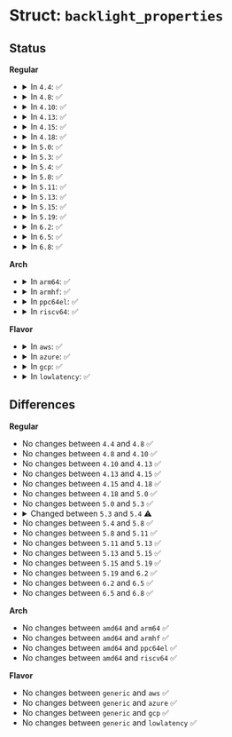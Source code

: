 # Struct: <code>backlight_properties</code>

## Status
<b>Regular</b>
<ul>
<li>
<details>
<summary>In <code>4.4</code>: ✅</summary>

```c
struct backlight_properties {
    int brightness;
    int max_brightness;
    int power;
    int fb_blank;
    enum backlight_type type;
    unsigned int state;
};
```
</details>
</li>
<li>
<details>
<summary>In <code>4.8</code>: ✅</summary>

```c
struct backlight_properties {
    int brightness;
    int max_brightness;
    int power;
    int fb_blank;
    enum backlight_type type;
    unsigned int state;
};
```
</details>
</li>
<li>
<details>
<summary>In <code>4.10</code>: ✅</summary>

```c
struct backlight_properties {
    int brightness;
    int max_brightness;
    int power;
    int fb_blank;
    enum backlight_type type;
    unsigned int state;
};
```
</details>
</li>
<li>
<details>
<summary>In <code>4.13</code>: ✅</summary>

```c
struct backlight_properties {
    int brightness;
    int max_brightness;
    int power;
    int fb_blank;
    enum backlight_type type;
    unsigned int state;
};
```
</details>
</li>
<li>
<details>
<summary>In <code>4.15</code>: ✅</summary>

```c
struct backlight_properties {
    int brightness;
    int max_brightness;
    int power;
    int fb_blank;
    enum backlight_type type;
    unsigned int state;
};
```
</details>
</li>
<li>
<details>
<summary>In <code>4.18</code>: ✅</summary>

```c
struct backlight_properties {
    int brightness;
    int max_brightness;
    int power;
    int fb_blank;
    enum backlight_type type;
    unsigned int state;
};
```
</details>
</li>
<li>
<details>
<summary>In <code>5.0</code>: ✅</summary>

```c
struct backlight_properties {
    int brightness;
    int max_brightness;
    int power;
    int fb_blank;
    enum backlight_type type;
    unsigned int state;
};
```
</details>
</li>
<li>
<details>
<summary>In <code>5.3</code>: ✅</summary>

```c
struct backlight_properties {
    int brightness;
    int max_brightness;
    int power;
    int fb_blank;
    enum backlight_type type;
    unsigned int state;
};
```
</details>
</li>
<li>
<details>
<summary>In <code>5.4</code>: ✅</summary>

```c
struct backlight_properties {
    int brightness;
    int max_brightness;
    int power;
    int fb_blank;
    enum backlight_type type;
    unsigned int state;
    enum backlight_scale scale;
};
```
</details>
</li>
<li>
<details>
<summary>In <code>5.8</code>: ✅</summary>

```c
struct backlight_properties {
    int brightness;
    int max_brightness;
    int power;
    int fb_blank;
    enum backlight_type type;
    unsigned int state;
    enum backlight_scale scale;
};
```
</details>
</li>
<li>
<details>
<summary>In <code>5.11</code>: ✅</summary>

```c
struct backlight_properties {
    int brightness;
    int max_brightness;
    int power;
    int fb_blank;
    enum backlight_type type;
    unsigned int state;
    enum backlight_scale scale;
};
```
</details>
</li>
<li>
<details>
<summary>In <code>5.13</code>: ✅</summary>

```c
struct backlight_properties {
    int brightness;
    int max_brightness;
    int power;
    int fb_blank;
    enum backlight_type type;
    unsigned int state;
    enum backlight_scale scale;
};
```
</details>
</li>
<li>
<details>
<summary>In <code>5.15</code>: ✅</summary>

```c
struct backlight_properties {
    int brightness;
    int max_brightness;
    int power;
    int fb_blank;
    enum backlight_type type;
    unsigned int state;
    enum backlight_scale scale;
};
```
</details>
</li>
<li>
<details>
<summary>In <code>5.19</code>: ✅</summary>

```c
struct backlight_properties {
    int brightness;
    int max_brightness;
    int power;
    int fb_blank;
    enum backlight_type type;
    unsigned int state;
    enum backlight_scale scale;
};
```
</details>
</li>
<li>
<details>
<summary>In <code>6.2</code>: ✅</summary>

```c
struct backlight_properties {
    int brightness;
    int max_brightness;
    int power;
    int fb_blank;
    enum backlight_type type;
    unsigned int state;
    enum backlight_scale scale;
};
```
</details>
</li>
<li>
<details>
<summary>In <code>6.5</code>: ✅</summary>

```c
struct backlight_properties {
    int brightness;
    int max_brightness;
    int power;
    int fb_blank;
    enum backlight_type type;
    unsigned int state;
    enum backlight_scale scale;
};
```
</details>
</li>
<li>
<details>
<summary>In <code>6.8</code>: ✅</summary>

```c
struct backlight_properties {
    int brightness;
    int max_brightness;
    int power;
    int fb_blank;
    enum backlight_type type;
    unsigned int state;
    enum backlight_scale scale;
};
```
</details>
</li>
</ul>
<b>Arch</b>
<ul>
<li>
<details>
<summary>In <code>arm64</code>: ✅</summary>

```c
struct backlight_properties {
    int brightness;
    int max_brightness;
    int power;
    int fb_blank;
    enum backlight_type type;
    unsigned int state;
    enum backlight_scale scale;
};
```
</details>
</li>
<li>
<details>
<summary>In <code>armhf</code>: ✅</summary>

```c
struct backlight_properties {
    int brightness;
    int max_brightness;
    int power;
    int fb_blank;
    enum backlight_type type;
    unsigned int state;
    enum backlight_scale scale;
};
```
</details>
</li>
<li>
<details>
<summary>In <code>ppc64el</code>: ✅</summary>

```c
struct backlight_properties {
    int brightness;
    int max_brightness;
    int power;
    int fb_blank;
    enum backlight_type type;
    unsigned int state;
    enum backlight_scale scale;
};
```
</details>
</li>
<li>
<details>
<summary>In <code>riscv64</code>: ✅</summary>

```c
struct backlight_properties {
    int brightness;
    int max_brightness;
    int power;
    int fb_blank;
    enum backlight_type type;
    unsigned int state;
    enum backlight_scale scale;
};
```
</details>
</li>
</ul>
<b>Flavor</b>
<ul>
<li>
<details>
<summary>In <code>aws</code>: ✅</summary>

```c
struct backlight_properties {
    int brightness;
    int max_brightness;
    int power;
    int fb_blank;
    enum backlight_type type;
    unsigned int state;
    enum backlight_scale scale;
};
```
</details>
</li>
<li>
<details>
<summary>In <code>azure</code>: ✅</summary>

```c
struct backlight_properties {
    int brightness;
    int max_brightness;
    int power;
    int fb_blank;
    enum backlight_type type;
    unsigned int state;
    enum backlight_scale scale;
};
```
</details>
</li>
<li>
<details>
<summary>In <code>gcp</code>: ✅</summary>

```c
struct backlight_properties {
    int brightness;
    int max_brightness;
    int power;
    int fb_blank;
    enum backlight_type type;
    unsigned int state;
    enum backlight_scale scale;
};
```
</details>
</li>
<li>
<details>
<summary>In <code>lowlatency</code>: ✅</summary>

```c
struct backlight_properties {
    int brightness;
    int max_brightness;
    int power;
    int fb_blank;
    enum backlight_type type;
    unsigned int state;
    enum backlight_scale scale;
};
```
</details>
</li>
</ul>

## Differences
<b>Regular</b>
<ul>
<li>
No changes between <code>4.4</code> and <code>4.8</code> ✅
</li>
<li>
No changes between <code>4.8</code> and <code>4.10</code> ✅
</li>
<li>
No changes between <code>4.10</code> and <code>4.13</code> ✅
</li>
<li>
No changes between <code>4.13</code> and <code>4.15</code> ✅
</li>
<li>
No changes between <code>4.15</code> and <code>4.18</code> ✅
</li>
<li>
No changes between <code>4.18</code> and <code>5.0</code> ✅
</li>
<li>
No changes between <code>5.0</code> and <code>5.3</code> ✅
</li>
<li>
<details>
<summary>Changed between <code>5.3</code> and <code>5.4</code> ⚠️</summary>
<ul>
<li>
<b>Field added. </b>
<code>enum backlight_scale scale</code>
</li>
</ul>
</details>
</li>
<li>
No changes between <code>5.4</code> and <code>5.8</code> ✅
</li>
<li>
No changes between <code>5.8</code> and <code>5.11</code> ✅
</li>
<li>
No changes between <code>5.11</code> and <code>5.13</code> ✅
</li>
<li>
No changes between <code>5.13</code> and <code>5.15</code> ✅
</li>
<li>
No changes between <code>5.15</code> and <code>5.19</code> ✅
</li>
<li>
No changes between <code>5.19</code> and <code>6.2</code> ✅
</li>
<li>
No changes between <code>6.2</code> and <code>6.5</code> ✅
</li>
<li>
No changes between <code>6.5</code> and <code>6.8</code> ✅
</li>
</ul>
<b>Arch</b>
<ul>
<li>
No changes between <code>amd64</code> and <code>arm64</code> ✅
</li>
<li>
No changes between <code>amd64</code> and <code>armhf</code> ✅
</li>
<li>
No changes between <code>amd64</code> and <code>ppc64el</code> ✅
</li>
<li>
No changes between <code>amd64</code> and <code>riscv64</code> ✅
</li>
</ul>
<b>Flavor</b>
<ul>
<li>
No changes between <code>generic</code> and <code>aws</code> ✅
</li>
<li>
No changes between <code>generic</code> and <code>azure</code> ✅
</li>
<li>
No changes between <code>generic</code> and <code>gcp</code> ✅
</li>
<li>
No changes between <code>generic</code> and <code>lowlatency</code> ✅
</li>
</ul>
